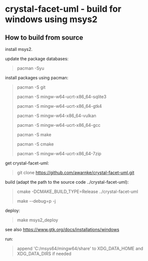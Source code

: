 
crystal-facet-uml - build for windows using msys2
=============

How to build from source
-----------

install msys2.

update the package databases:

> pacman -Syu

install packages using pacman:

> pacman -S git
>
> pacman -S mingw-w64-ucrt-x86_64-sqlite3
>
> pacman -S mingw-w64-ucrt-x86_64-gtk4
>
> pacman -S mingw-w64-x86_64-vulkan
>
> pacman -S mingw-w64-ucrt-x86_64-gcc
>
> pacman -S make
>
> pacman -S cmake
>
> pacman -S mingw-w64-ucrt-x86_64-7zip

get crystal-facet-uml:

> git clone https://github.com/awarnke/crystal-facet-uml.git

build (adapt the path to the source code ../crystal-facet-uml):

> cmake -DCMAKE_BUILD_TYPE=Release ../crystal-facet-uml
>
> make --debug=p -j

deploy:

> make msys2_deploy

see also https://www.gtk.org/docs/installations/windows

run:

> append 'C:/msys64/mingw64/share' to XDG_DATA_HOME and XDG_DATA_DIRS if needed

